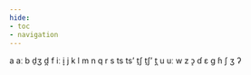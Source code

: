 ```yaml
---
hide:
- toc
- navigation
---
```

a
aː
b
d̠ʒ
d̪
f
iː
i̞
j
k
l
m
n
q
r
s
ts
tsʼ
t̠ʃ
t̠ʃʼ
t̪
u
uː
w
z
ɔ̝
ɗ
ɛ
ɡ
ɦ
ʃ
ʒ
ʔ

